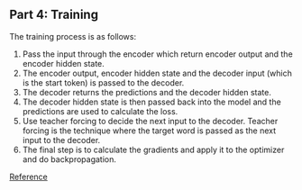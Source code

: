 ## Part 4: Training

The training process is as follows:

1. Pass the input through the encoder which return encoder output and the encoder hidden state.
2. The encoder output, encoder hidden state and the decoder input (which is the start token) is passed to the decoder.
3. The decoder returns the predictions and the decoder hidden state.
4. The decoder hidden state is then passed back into the model and the predictions are used to calculate the loss.
5. Use teacher forcing to decide the next input to the decoder. Teacher forcing is the technique where the target word is passed as the next input to the decoder.
6. The final step is to calculate the gradients and apply it to the optimizer and do backpropagation.

[Reference](https://www.tensorflow.org/tutorials/text/nmt_with_attention)